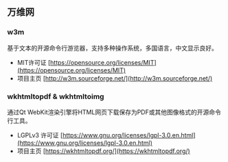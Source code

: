 ## 万维网

### w3m

基于文本的开源命令行游览器，支持多种操作系统，多国语言，中文显示良好。

* MIT许可证 [https://opensource.org/licenses/MIT](https://opensource.org/licenses/MIT)
* 项目主页 [http://w3m.sourceforge.net/](http://w3m.sourceforge.net/)


### wkhtmltopdf & wkhtmltoimg

通过Qt WebKit渲染引擎将HTML网页下载保存为PDF或其他图像格式的开源命令行工具。

* LGPLv3 许可证 [https://www.gnu.org/licenses/lgpl-3.0.en.html](https://www.gnu.org/licenses/lgpl-3.0.en.html)
* 项目主页 [https://wkhtmltopdf.org/](https://wkhtmltopdf.org/)
